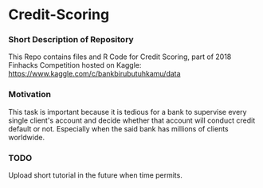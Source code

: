 # Credit-Scoring

### Short Description of Repository

This Repo contains files and R Code for Credit Scoring, part of 2018 Finhacks Competition hosted on Kaggle:
https://www.kaggle.com/c/bankbirubutuhkamu/data

### Motivation

This task is important because it is tedious for a bank to supervise every single client's account and decide whether that account will conduct credit default or not. Especially when the said bank has millions of clients worldwide. 

### TODO  

Upload short tutorial in the future when time permits.
  
  
